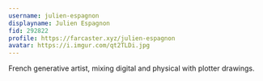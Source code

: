 ```yaml
---
username: julien-espagnon
displayname: Julien Espagnon
fid: 292822
profile: https://farcaster.xyz/julien-espagnon
avatar: https://i.imgur.com/qt2TLDi.jpg
---
```

French generative artist, mixing digital and physical with plotter drawings.  
